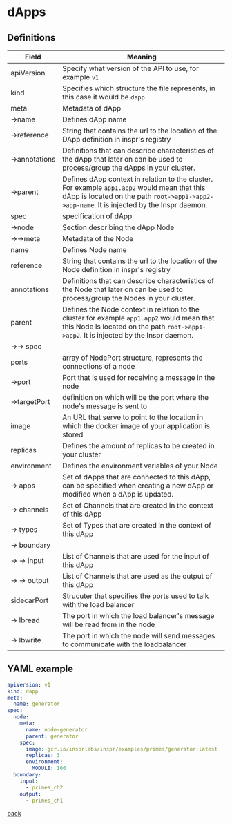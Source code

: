 # dApps

## Definitions

| Field                | Meaning                                                                                                                                                                                     |
| -------------------- | ------------------------------------------------------------------------------------------------------------------------------------------------------------------------------------------- |
| apiVersion           | Specify what version of the API to use, for example `v1`                                                                                                                                    |
| kind                 | Specifies which structure the file represents, in this case it would be `dapp`                                                                                                              |
| meta                 | Metadata of dApp                                                                                                                                                                            |
| &rarr;name           | Defines dApp name                                                                                                                                                                           |
| &rarr;reference      | String that contains the url to the location of the DApp definition in inspr's registry                                                                                                     |
| &rarr;annotations    | Definitions that can describe characteristics of the dApp that later on can be used to process/group the dApps in your cluster.                                                             |
| &rarr;parent         | Defines dApp context in relation to the cluster. For example `app1.app2` would mean that this dApp is located on the path `root->app1->app2->app-name`. It is injected by the Inspr daemon. |
| spec                 | specification of dApp                                                                                                                                                                       |
| &rarr;node           | Section describing the dApp Node                                                                                                                                                            |
| &rarr;&rarr;meta     | Metadata of the Node                                                                                                                                                                        |
| name                 | Defines Node name                                                                                                                                                                           |
| reference            | String that contains the url to the location of the Node definition in inspr's registry                                                 |
| annotations          | Definitions that can describe characteristics of the Node that later on can be used to process/group the Nodes in your cluster.                                                             |
| parent               | Defines the Node context in relation to the cluster for example `app1.app2` would mean that this Node is located on the path `root->app1->app2`. It is injected by the Inspr daemon.        |
| &rarr;&rarr; spec    |                                                                                                                                                                                             |
| ports                | array of NodePort structure, represents the connections of a node                                                                                                                           |
| &rarr;port           | Port that is used for receiving a message in the node                                                                                                                                       |
| &rarr;targetPort     | definition on which will be the port where the node's message is sent to                                                                                                                    |
| image                | An URL that serve to point to the location in which the docker image of your application is stored                                                                                          |
| replicas             | Defines the amount of replicas to be created in your cluster                                                                                                                                |
| environment          | Defines the environment variables of your Node                                                                                                                                              |
| &rarr; apps          | Set of dApps that are connected to this dApp, can be specified when creating a new dApp or modified when a dApp is updated.                                                                 |
| &rarr; channels      | Set of Channels that are created in the context of this dApp                                                                                                                                |
| &rarr; types         | Set of Types that are created in the context of this dApp                                                                                                                                   |
| &rarr; boundary      |                                                                                                                                                                                             |
| &rarr; &rarr; input  | List of Channels that are used for the input of this dApp                                                                                                                                   |
| &rarr; &rarr; output | List of Channels that are used as the output of this dApp                                                                                                                                   |
| sidecarPort          | Strucuter that specifies the ports used to talk with the load balancer                                                                                                                      |
| &rarr; lbread        | The port in which the load balancer's message will be read from in the node                                                                                                                 |
| &rarr; lbwrite       | The port in which the node will send messages to communicate with the loadbalancer                                                                                                          |

## YAML example
```yaml
apiVersion: v1
kind: dapp
meta:
  name: generator  
spec:
  node:
    meta:
      name: node-generator
      parent: generator
    spec:
      image: gcr.io/insprlabs/inspr/examples/primes/generator:latest
      replicas: 3
      environment:
        MODULE: 100
  boundary:
    input:
      - primes_ch2
    output:
      - primes_ch1   
```

[back](index.md)